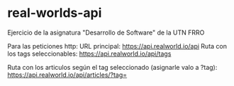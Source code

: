 # real-worlds-api
Ejercicio de la asignatura "Desarrollo de Software" de la UTN FRRO

Para las peticiones http:
URL principal: https://api.realworld.io/api
Ruta con los tags seleccionables: https://api.realworld.io/api/tags

Ruta con los articulos según el tag seleccionado (asignarle valo a ?tag): https://api.realworld.io/api/articles/?tag=
